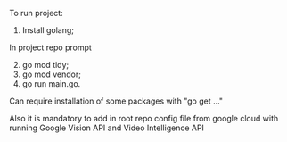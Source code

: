 To run project:

1. Install golang;

In project repo prompt

2. go mod tidy;
3. go mod vendor;
3. go run main.go.

Can require installation of some packages with "go get ..."

Also it is mandatory to add in root repo config file from google cloud with running Google Vision API and Video Intelligence API